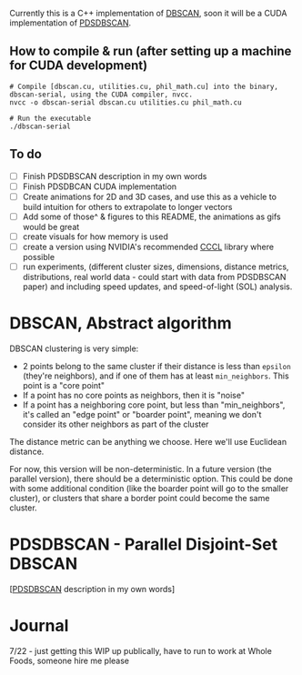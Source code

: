 Currently this is a C++ implementation of [DBSCAN](https://en.wikipedia.org/wiki/DBSCAN), soon it will be a CUDA implementation of [PDSDBSCAN](https://ieeexplore.ieee.org/document/6468492).

## How to compile & run (after setting up a machine for CUDA development)
```
# Compile [dbscan.cu, utilities.cu, phil_math.cu] into the binary, dbscan-serial, using the CUDA compiler, nvcc.
nvcc -o dbscan-serial dbscan.cu utilities.cu phil_math.cu

# Run the executable
./dbscan-serial
```

## To do
- [ ] Finish PDSDBSCAN description in my own words
- [ ] Finish PDSDBCAN CUDA implementation
- [ ] Create animations for 2D and 3D cases, and use this as a vehicle to build intuition for others to extrapolate to longer vectors
- [ ] Add some of those^ & figures to this README, the animations as gifs would be great
- [ ] create visuals for how memory is used
- [ ] create a version using NVIDIA's recommended [CCCL](https://github.com/NVIDIA/cccl) library where possible
- [ ] run experiments, (different cluster sizes, dimensions, distance metrics, distributions, real world data - could start with data from PDSDBSCAN paper) and including speed updates, and speed-of-light (SOL) analysis. 

# DBSCAN, Abstract algorithm
DBSCAN clustering is very simple:
- 2 points belong to the same cluster if their distance is less than `epsilon` (they're neighbors),
    and if one of them has at least `min_neighbors`. This point is a "core point"
- If a point has no core points as neighbors, then it is "noise"
- If a point has a neighboring core point, but less than "min_neighbors", it's called an "edge point" or "boarder point",
    meaning we don't consider its other neighbors as part of the cluster

The distance metric can be anything we choose. Here we'll use Euclidean distance.

For now, this version will be non-deterministic.
In a future version (the parallel version), there should be a deterministic option.
This could be done with some additional condition (like the boarder point will go to the smaller cluster), or clusters that share a border point could become the same cluster.

# PDSDBSCAN - Parallel Disjoint-Set DBSCAN
[[PDSDBSCAN](https://ieeexplore.ieee.org/document/6468492) description in my own words]

# Journal
7/22 - just getting this WIP up publically, have to run to work at Whole Foods, someone hire me please
